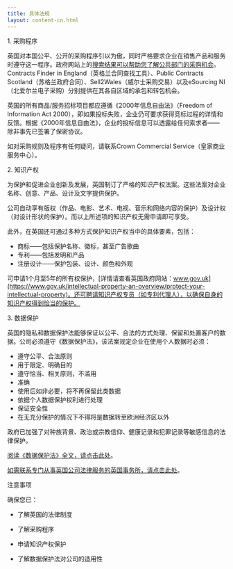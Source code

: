 ```yaml
---
title: 具体法规
layout: content-cn.html
---
```


<p>1. 采购程序</p>
    
英国对本国公平、公开的采购程序引以为傲，同时严格要求企业在销售产品和服务时遵守这一程序。政府网站上的[搜索结果可以帮助您了解公共部门的采购机会](https://www.gov.uk/tendering-for-public-sector-contracts/overview)。Contracts Finder in England（英格兰合同查找工具）、Public Contracts Scotland（苏格兰政府合同）、Sell2Wales（威尔士采购交易）以及eSourcing NI（北爱尔兰电子采购）分别提供在其各自区域的承包和转包机会。 

英国的所有商品/服务招标项目都应遵循《2000年信息自由法》（Freedom of Information Act 2000），即如果投标失败，企业仍可要求获得竞标过程的详情和反馈。根据《2000年信息自由法》，企业的投标信息可以透露给任何索求者——除非事先已签署了保密协议。 

如对采购规则及程序有任何疑问，请联系Crown Commercial Service（皇家商业服务中心）。
    
<p>2. 知识产权</p>
    
为保护和促进企业创新及发展，英国制订了严格的知识产权法案。这些法案对企业名称、创意、产品、设计及文字提供保护。

公司自动享有版权（作品、电影、艺术、电视、音乐和网络内容的保护）及设计权（对设计形状的保护）。而以上所述项的知识产权无需申请即可享受。 

此外，在英国还可通过多种方式保护知识产权当中的具体要素，包括：

-	商标——包括保护名称、徽标，甚至广告歌曲
-	专利——包括发明和产品
-	注册设计——保护包装、设计、颜色和外观

可申请1个月至5年的所有权保护，[详情请查看英国政府网站：www.gov.uk](https://www.gov.uk/intellectual-property-an-overview/protect-your-intellectual-property)。还可聘请知识产权专员（如专利代理人），以确保自身的知识产权得到恰当的保护。
    
<p>3. 数据保护</p>
    
英国的隐私和数据保护法能够保证以公平、合法的方式处理、保留和处置客户的数据。公司必须遵守《数据保护法》，该法案规定企业在使用个人数据时必须：

-	遵守公平、合法原则
-	用于限定、明确目的
-	遵守恰当、相关原则，不滥用
-	准确
-	使用后如非必要，将不再保留此类数据
-	依据个人数据保护权利进行处理
-	保证安全性
-	在无充分保护的情况下不得将是数据转至欧洲经济区以外

政府已加强了对种族背景、政治或宗教信仰、健康记录和犯罪记录等敏感信息的法律保护。 

[阅读《数据保护法》全文，请点击此处](http://www.legislation.gov.uk/ukpga/1998/29/contents)。

[如需联系专门从事英国公司法律服务的英国事务所，请点击此处](https://www.gov.uk/government/uploads/system/uploads/attachment_data/file/524056/Investor_Support_Directory_of_UK_Advisory_Network_May_2016.pdf)。

注意事项

确保您已：

-	了解英国的法律制度

-	了解采购程序

-	申请知识产权保护

-	了解数据保护法对公司的适用性
